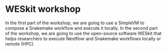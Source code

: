 # WESkit workshop
In the first part of the workshop, we are going to use a SimpleVM to compose a Snakemake workflow and execute it locally.
In the second part of the workshop, we are going to use the open-source software WESkit that helps researchers 
to execute Nextflow and Snakemake workflows locally or remote (HPC).
